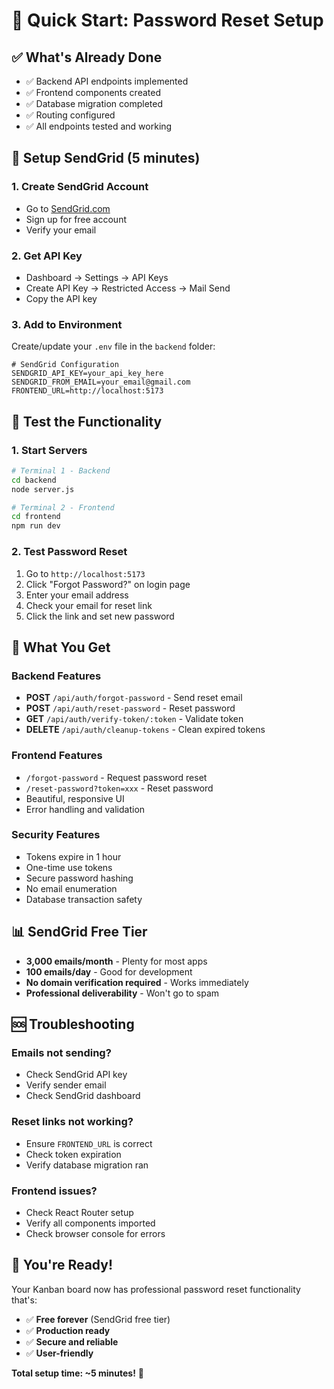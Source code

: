# 🚀 Quick Start: Password Reset Setup

## ✅ What's Already Done
- ✅ Backend API endpoints implemented
- ✅ Frontend components created
- ✅ Database migration completed
- ✅ Routing configured
- ✅ All endpoints tested and working

## 🔧 Setup SendGrid (5 minutes)

### 1. Create SendGrid Account
- Go to [SendGrid.com](https://sendgrid.com)
- Sign up for free account
- Verify your email

### 2. Get API Key
- Dashboard → Settings → API Keys
- Create API Key → Restricted Access → Mail Send
- Copy the API key

### 3. Add to Environment
Create/update your `.env` file in the `backend` folder:

```env
# SendGrid Configuration
SENDGRID_API_KEY=your_api_key_here
SENDGRID_FROM_EMAIL=your_email@gmail.com
FRONTEND_URL=http://localhost:5173
```

## 🧪 Test the Functionality

### 1. Start Servers
```bash
# Terminal 1 - Backend
cd backend
node server.js

# Terminal 2 - Frontend  
cd frontend
npm run dev
```

### 2. Test Password Reset
1. Go to `http://localhost:5173`
2. Click "Forgot Password?" on login page
3. Enter your email address
4. Check your email for reset link
5. Click the link and set new password

## 🎯 What You Get

### Backend Features
- **POST** `/api/auth/forgot-password` - Send reset email
- **POST** `/api/auth/reset-password` - Reset password
- **GET** `/api/auth/verify-token/:token` - Validate token
- **DELETE** `/api/auth/cleanup-tokens` - Clean expired tokens

### Frontend Features
- `/forgot-password` - Request password reset
- `/reset-password?token=xxx` - Reset password
- Beautiful, responsive UI
- Error handling and validation

### Security Features
- Tokens expire in 1 hour
- One-time use tokens
- Secure password hashing
- No email enumeration
- Database transaction safety

## 📊 SendGrid Free Tier
- **3,000 emails/month** - Plenty for most apps
- **100 emails/day** - Good for development
- **No domain verification required** - Works immediately
- **Professional deliverability** - Won't go to spam

## 🆘 Troubleshooting

### Emails not sending?
- Check SendGrid API key
- Verify sender email
- Check SendGrid dashboard

### Reset links not working?
- Ensure `FRONTEND_URL` is correct
- Check token expiration
- Verify database migration ran

### Frontend issues?
- Check React Router setup
- Verify all components imported
- Check browser console for errors

## 🎉 You're Ready!

Your Kanban board now has professional password reset functionality that's:
- ✅ **Free forever** (SendGrid free tier)
- ✅ **Production ready**
- ✅ **Secure and reliable**
- ✅ **User-friendly**

**Total setup time: ~5 minutes!** 🚀 